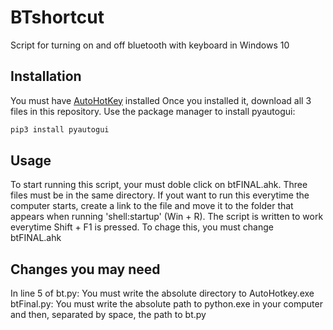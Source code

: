 # BTshortcut
Script for turning on and off bluetooth with keyboard in Windows 10
## Installation
You must have [AutoHotKey](https://www.autohotkey.com/) installed
Once you installed it, download all 3 files in this repository.
Use the package manager to install pyautogui: 
```bash
pip3 install pyautogui
```
## Usage
To start running this script, your must doble click on btFINAL.ahk.
Three files must be in the same directory.
If yout want to run this everytime the computer starts, create a link to the file and move it to the folder that appears when running 'shell:startup' (Win + R).
The script is written to work everytime Shift + F1 is pressed. To chage this, you must change btFINAL.ahk
## Changes you may need
In line 5 of bt.py:
  You must write the absolute directory to AutoHotkey.exe
btFinal.py:
  You must write the absolute path to python.exe in your computer and then, separated by space, the path to bt.py

